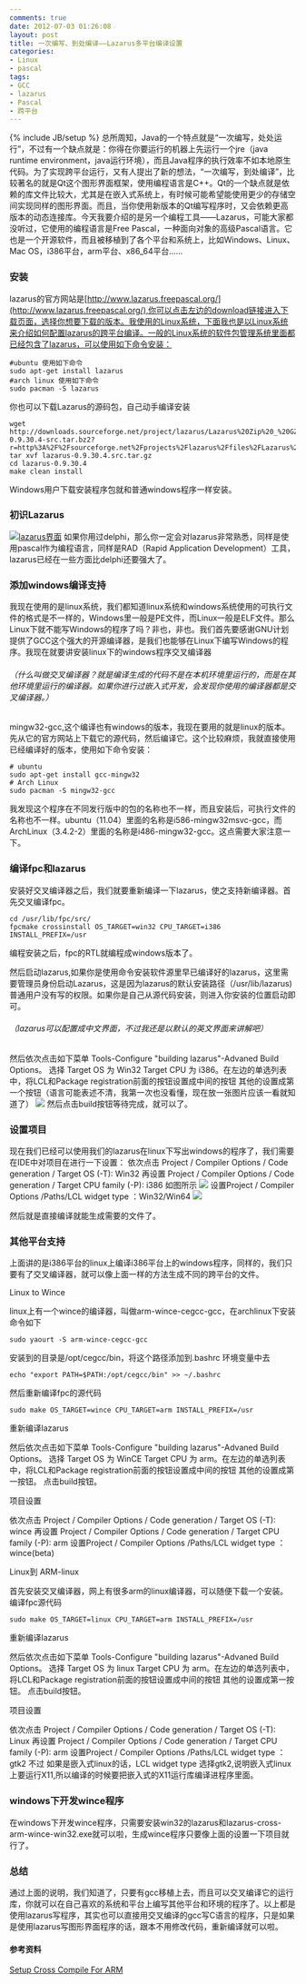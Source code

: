 ```yaml
---
comments: true
date: 2012-07-03 01:26:08
layout: post
title: 一次编写、到处编译——Lazarus多平台编译设置
categories:
- Linux
- pascal
tags:
- GCC
- lazarus
- Pascal
- 跨平台
---
```


{% include JB/setup %}
总所周知，Java的一个特点就是“一次编写，处处运行”，不过有一个缺点就是：你得在你要运行的机器上先运行一个jre（java runtime environment，java运行环境），而且Java程序的执行效率不如本地原生代码。为了实现跨平台运行，又有人提出了新的想法，“一次编写，到处编译”，比较著名的就是Qt这个图形界面框架，使用编程语言是C++。Qt的一个缺点就是依赖的库文件比较大，尤其是在嵌入式系统上，有时候可能希望能使用更少的存储空间实现同样的图形界面。而且，当你使用新版本的Qt编写程序时，又会依赖更高版本的动态连接库。今天我要介绍的是另一个编程工具——Lazarus，可能大家都没听过，它使用的编程语言是Free Pascal，一种面向对象的高级Pascal语言。它也是一个开源软件，而且被移植到了各个平台和系统上，比如Windows、Linux、Mac OS，i386平台，arm平台、x86_64平台......




### 安装


lazarus的官方网站是[http://www.lazarus.freepascal.org/](http://www.lazarus.freepascal.org/),你可以点击左边的download链接进入下载页面，选择你想要下载的版本。我使用的Linux系统，下面我也是以Linux系统来介绍如何配置lazarus的跨平台编译。一般的Linux系统的软件包管理系统里面都已经包含了lazarus，可以使用如下命令安装：

    
    
    #ubuntu 使用如下命令
    sudo apt-get install lazarus
    #arch linux 使用如下命令
    sudo pacman -S lazarus
    


你也可以下载Lazarus的源码包，自己动手编译安装
    
    
    wget http://downloads.sourceforge.net/project/lazarus/Lazarus%20Zip%20_%20GZip/Lazarus%200.9.30.4/lazarus-0.9.30.4-src.tar.bz2?r=http%3A%2F%2Fsourceforge.net%2Fprojects%2Flazarus%2Ffiles%2FLazarus%2520Zip%2520_%2520GZip%2FLazarus%25200.9.30.4%2F&ts;=1341246028&use;_mirror=ncu
    tar xvf lazarus-0.9.30.4.src.tar.gz
    cd lazarus-0.9.30.4
    make clean install
    


Windows用户下载安装程序包就和普通windows程序一样安装。




### 初识Lazarus


[![lazarus界面](http://andylinux-wordpress.stor.sinaapp.com/uploads/2012/07/2012-07-03-002311_1364x733_scrot-300x161.png)](http://andylinux-wordpress.stor.sinaapp.com/uploads/2012/07/2012-07-03-002311_1364x733_scrot.png)
如果你用过delphi，那么你一定会对lazarus非常熟悉，同样是使用pascal作为编程语言，同样是RAD（Rapid Application Development）工具，lazarus已经在一些方面比delphi还要强大了。





### 添加windows编译支持



我现在使用的是linux系统，我们都知道linux系统和windows系统使用的可执行文件的格式是不一样的，Windows里一般是PE文件，而Linux一般是ELF文件。那么Linux下就不能写Windows的程序了吗？非也，非也。我们首先要感谢GNU计划提供了GCC这个强大的开源编译器，是我们也能够在Linux下编写Windows的程序。我现在就要讲安装linux下的windows程序交叉编译器

###### （什么叫做交叉编译器？就是编译生成的代码不是在本机环境里运行的，而是在其他环境里运行的编译器。如果你进行过嵌入式开发，会发现你使用的编译器都是交叉编译器。）


mingw32-gcc,这个编译也有windows的版本，我现在要用的就是linux的版本。先从它的官方网站上下载它的源代码，然后编译它。这个比较麻烦，我就直接使用已经编译好的版本，使用如下命令安装：

    
    
    # ubuntu
    sudo apt-get install gcc-mingw32
    # Arch Linux
    sudo pacman -S mingw32-gcc
    


我发现这个程序在不同发行版中的包的名称也不一样，而且安装后，可执行文件的名称也不一样。ubuntu（11.04）里面的名称是i586-mingw32msvc-gcc，而ArchLinux（3.4.2-2）里面的名称是i486-mingw32-gcc。这点需要大家注意一下。


### 编译fpc和lazarus


 安装好交叉编译器之后，我们就要重新编译一下lazarus，使之支持新编译器。首先交叉编译fpc。

    
    
    cd /usr/lib/fpc/src/
    fpcmake crossinstall OS_TARGET=win32 CPU_TARGET=i386 INSTALL_PREFIX=/usr
    


编程安装之后，fpc的RTL就编程成windows版本了。


然后启动lazarus,如果你是使用命令安装软件源里早已编译好的lazarus，这里需要管理员身份启动Lazarus，这是因为lazarus的默认安装路径（/usr/lib/lazarus)普通用户没有写的权限。如果你是自己从源代码安装，则进入你安装的位置启动即可。

###### （lazarus可以配置成中文界面，不过我还是以默认的英文界面来讲解吧）

###### 
然后依次点击如下菜单  Tools-Configure "building lazarus"-Advaned Build Options。
选择 Target OS 为 Win32 Target CPU 为 i386。在左边的单选列表中，将LCL和Package registration前面的按钮设置成中间的按钮
其他的设置成第一个按钮（语言可能表述不清，我第一次也没看懂，现在放一张图片应该一看就知道了）
[![](http://andylinux-wordpress.stor.sinaapp.com/uploads/2012/07/2012-07-03-005347_706x556_scrot.png)](http://andylinux-wordpress.stor.sinaapp.com/uploads/2012/07/2012-07-03-005347_706x556_scrot.png)
然后点击build按钮等待完成，就可以了。



### 设置项目


 现在我们已经可以使用我们的lazarus在linux下写出windows的程序了，我们需要在IDE中对项目在进行一下设置：
依次点击  Project / Compiler Options / Code generation / Target OS (-T): Win32
再设置 Project / Compiler Options / Code generation / Target CPU family (-P): i386
如图所示
[![](http://andylinux-wordpress.stor.sinaapp.com/uploads/2012/07/2012-07-03-010128_706x526_scrot.png)](http://andylinux-wordpress.stor.sinaapp.com/uploads/2012/07/2012-07-03-010128_706x526_scrot.png)
设置Project / Compiler Options /Paths/LCL widget type ：Win32/Win64
[![](http://andylinux-wordpress.stor.sinaapp.com/uploads/2012/07/2012-07-03-011416_703x527_scrot.png)](http://andylinux-wordpress.stor.sinaapp.com/uploads/2012/07/2012-07-03-011416_703x527_scrot.png)

然后就是直接编译就能生成需要的文件了。




### 其他平台支持


上面讲的是i386平台的linux上编译i386平台上的windows程序，同样的，我们只要有了交叉编译器，就可以像上面一样的方法生成不同的跨平台的文件。


Linux to Wince  



linux上有一个wince的编译器，叫做arm-wince-cegcc-gcc，在archlinux下安装命令如下

    
    
    sudo yaourt -S arm-wince-cegcc-gcc
    


安装到的目录是/opt/cegcc/bin，将这个路径添加到.bashrc 环境变量中去 

    
    
    echo "export PATH=$PATH:/opt/cegcc/bin" >> ~/.bashrc
    


然后重新编译fpc的源代码

    
    
    sudo make OS_TARGET=wince CPU_TARGET=arm INSTALL_PREFIX=/usr
    


重新编译lazarus


然后依次点击如下菜单  Tools-Configure "building lazarus"-Advaned Build Options。
选择 Target OS 为 WinCE Target CPU 为 arm。在左边的单选列表中，将LCL和Package registration前面的按钮设置成中间的按钮
其他的设置成第一按钮。
点击build按钮。



项目设置

  

依次点击  Project / Compiler Options / Code generation / Target OS (-T): wince
再设置 Project / Compiler Options / Code generation / Target CPU family (-P): arm
设置Project / Compiler Options /Paths/LCL widget type ：wince(beta)


Linux到 ARM-linux   



首先安装交叉编译器，网上有很多arm的linux编译器，可以随便下载一个安装。
编译fpc源代码

    
    
    sudo make OS_TARGET=linux CPU_TARGET=arm INSTALL_PREFIX=/usr
    


重新编译lazarus


然后依次点击如下菜单  Tools-Configure "building lazarus"-Advaned Build Options。
选择 Target OS 为 linux Target CPU 为 arm。在左边的单选列表中，将LCL和Package registration前面的按钮设置成中间的按钮
其他的设置成第一按钮。
点击build按钮。



项目设置

  

依次点击  Project / Compiler Options / Code generation / Target OS (-T): Linux
再设置 Project / Compiler Options / Code generation / Target CPU family (-P): arm
设置Project / Compiler Options /Paths/LCL widget type ：gtk2
不过 如果是嵌入式linux的话，LCL widget type 选择gtk2,说明嵌入式linux上要运行X11,所以编译的时候要把嵌入式的X11运行库编译进程序里面。



### windows下开发wince程序


 在windows下开发wince程序，只需要安装win32的lazarus和lazarus-cross-arm-wince-win32.exe就可以啦，生成wince程序只要像上面的设置一下项目就行了。



### 总结


通过上面的说明，我们知道了，只要有gcc移植上去，而且可以交叉编译它的运行库，你就可以在自己喜欢的系统和平台上编写其他平台和环境的程序了。以上都是使用lazarus写程序，其实也可以直接用交叉编译的gcc写C语言的程序，只是如果是使用lazarus写图形界面程序的话，跟本不用修改代码，重新编译就可以啦。






#### 参考资料


 [Setup Cross Compile For ARM](http://wiki.freepascal.org/Setup_Cross_Compile_For_ARM#Make_FPC_able_to_cross_compile_for_arm-linux)
